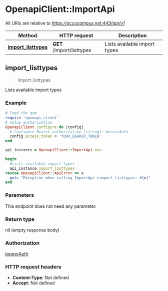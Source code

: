 # OpenapiClient::ImportApi

All URIs are relative to *https://accucampus.net:443/api/v1*

Method | HTTP request | Description
------------- | ------------- | -------------
[**import_listtypes**](ImportApi.md#import_listtypes) | **GET** /import/listtypes | Lists available import types



## import_listtypes

> import_listtypes

Lists available import types

### Example

```ruby
# load the gem
require 'openapi_client'
# setup authorization
OpenapiClient.configure do |config|
  # Configure Bearer authorization (string): bearerAuth
  config.access_token = 'YOUR_BEARER_TOKEN'
end

api_instance = OpenapiClient::ImportApi.new

begin
  #Lists available import types
  api_instance.import_listtypes
rescue OpenapiClient::ApiError => e
  puts "Exception when calling ImportApi->import_listtypes: #{e}"
end
```

### Parameters

This endpoint does not need any parameter.

### Return type

nil (empty response body)

### Authorization

[bearerAuth](../README.md#bearerAuth)

### HTTP request headers

- **Content-Type**: Not defined
- **Accept**: Not defined

